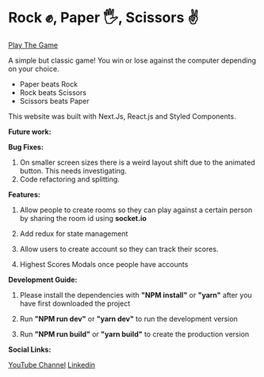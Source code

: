 # Rock ✊, Paper 🖐️, Scissors ✌️

[Play The Game](https://rock-paper-scissors-happi.vercel.app/)

A simple but classic game! You win or lose against the computer depending on your choice.

- Paper beats Rock
- Rock beats Scissors
- Scissors beats Paper

This website was built with Next.Js, React.js and Styled Components.

<strong>Future work:</strong>

<strong>Bug Fixes:</strong>

1. On smaller screen sizes there is a weird layout shift due to the animated button. This needs investigating.
2. Code refactoring and splitting.

<strong>Features:</strong>

1. Allow people to create rooms so they can play against a certain person by sharing the room id using <strong>socket.io</strong>

2. Add redux for state management

3. Allow users to create account so they can track their scores.

4. Highest Scores Modals once people have accounts

<strong>Development Guide:</strong>

1. Please install the dependencies with <strong>"NPM install"</strong> or <strong>"yarn"</strong> after you have first downloaded the project

2. Run <strong>"NPM run dev"</strong> or <strong>"yarn dev"</strong> to run the development version

3. Run <strong>"NPM run build"</strong> or <strong>"yarn build"</strong> to create the production version

<strong>Social Links:</strong>

[YouTube Channel](https://www.youtube.com/channel/UCMXtUzWRxZSndEJzRfm1ztg)
[Linkedin](https://www.linkedin.com/in/marian-silviu-talmacel-100bb31b6/)
